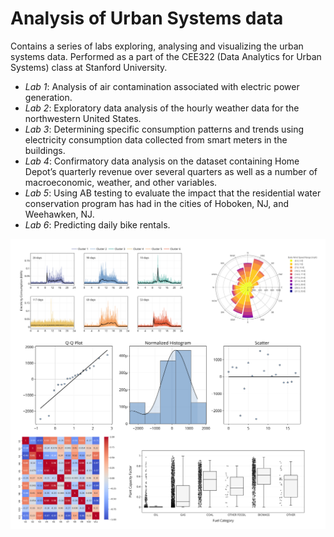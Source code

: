 # Analysis of Urban Systems data
Contains a series of labs exploring, analysing and visualizing the urban systems data. Performed as a part of the CEE322 (Data Analytics for Urban Systems) class at Stanford University.

- _Lab 1_: Analysis of air contamination associated with electric power generation.
- _Lab 2_: Exploratory data analysis of the hourly weather data for the northwestern United States.
- _Lab 3_: Determining specific consumption patterns and trends using electricity consumption data collected from smart meters in the buildings.
- _Lab 4_: Confirmatory data analysis on the dataset containing Home Depot’s quarterly revenue over several quarters as well as a number of macroeconomic, weather, and other variables.
- _Lab 5_: Using AB testing to evaluate the impact that the residential water conservation program has had in the cities of Hoboken, NJ, and Weehawken, NJ.
- _Lab 6_: Predicting daily bike rentals.


![](https://github.com/davydtamrazov/analysis-of-urban-systems-data/blob/main/aux/series_of_plots.png)
